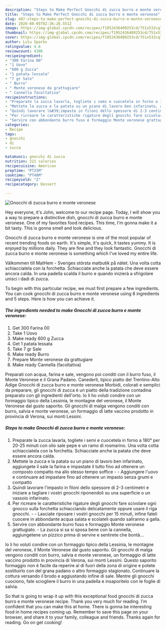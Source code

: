 ```yaml
---
description: "Steps to Make Perfect Gnocchi di zucca burro e monte veronese"
title: "Steps to Make Perfect Gnocchi di zucca burro e monte veronese"
slug: 487-steps-to-make-perfect-gnocchi-di-zucca-burro-e-monte-veronese
date: 2020-08-05T02:36:26.551Z
image: https://img-global.cpcdn.com/recipes/f1952436409253cd/751x532cq70/gnocchi-di-zucca-burro-e-monte-veronese-recipe-main-photo.jpg
thumbnail: https://img-global.cpcdn.com/recipes/f1952436409253cd/751x532cq70/gnocchi-di-zucca-burro-e-monte-veronese-recipe-main-photo.jpg
cover: https://img-global.cpcdn.com/recipes/f1952436409253cd/751x532cq70/gnocchi-di-zucca-burro-e-monte-veronese-recipe-main-photo.jpg
author: Lulu Sparks
ratingvalue: 4.6
reviewcount: 4306
recipeingredient:
- "300 Farina 00"
- "1 Uovo"
- "600 g Zucca"
- "1 patata lessata"
- "7 gr Sale"
- " Burro"
- " Monte veronese da grattugiare"
- " Cannella facoltativa"
recipeinstructions:
- "Preparate la zucca lavarla, togliete i semi e cuocetela in forno a 180° per 20-25 minuti con olio sale pepe e un ramo di rosmarino. Una volta cotta schiacciatela con la forchetta. Schiacciate anche la patata che deve essere ancora calda."
- "Mettete la zucca e la patata su un piano di lavoro ben infarinato, aggiungete il sale la farina e impastate il tutto fino ad ottenere un composto compatto ma allo stesso tempo soffice   Aggiungere l&#39;uovo e continuare ad impastare fino ad ottenere un impasto senza grumi e compatto"
- "Quindi lavorare l&#39;impasto in filoni dello spessore di 2-3 centimetri e iniziare a tagliare i vostri gnocchi riponendoli su una superficie o un vassoio infarinato."
- "Per ricreare le caratteristiche rigature degli gnocchi fare scivolare ogni gnocco sulla forchetta schiacciando delicatamente oppure usare il riga gnocchi.  Lasciate riposare i vostri gnocchi per 15 minuti, infine fateli cuocere in abbondante acqua salata e scolateli quando saliranno a galla."
- "Servire con abbondante burro fuso e formaggio Monte veronese grattugiato. La zucca si sa si sposa bene con la cannella, aggiungetene un pizzico prima di servire e sentirete che bontà..."
categories:
- Recipe
tags:
- gnocchi
- di
- zucca

katakunci: gnocchi di zucca 
nutrition: 221 calories
recipecuisine: American
preptime: "PT25M"
cooktime: "PT48M"
recipeyield: "2"
recipecategory: Dessert

---
```



![Gnocchi di zucca burro e monte veronese](https://img-global.cpcdn.com/recipes/f1952436409253cd/751x532cq70/gnocchi-di-zucca-burro-e-monte-veronese-recipe-main-photo.jpg)

Hey everyone, it's John, welcome to our recipe page. Today, I will show you a way to prepare a distinctive dish, gnocchi di zucca burro e monte veronese. One of my favorites food recipes. This time, I'm gonna make it a bit tasty. This is gonna smell and look delicious.

Gnocchi di zucca burro e monte veronese is one of the most popular of recent trending foods on earth. It's simple, it's quick, it tastes yummy. It is enjoyed by millions daily. They are fine and they look fantastic. Gnocchi di zucca burro e monte veronese is something which I've loved my entire life.

Välkommen till MatHem - Sveriges största matbutik på nätet. Una volta cotta schiacciatela con la forchetta. Schiacciate anche la patata che deve essere ancora calda. In una padella scalda il burro e quando inizierà a sfrigolare unisci i dadi di zucca.


To begin with this particular recipe, we must first prepare a few ingredients. You can cook gnocchi di zucca burro e monte veronese using 8 ingredients and 5 steps. Here is how you can achieve it.

<!--inarticleads1-->

##### The ingredients needed to make Gnocchi di zucca burro e monte veronese:

1. Get 300 Farina 00
1. Take 1 Uovo
1. Make ready 600 g Zucca
1. Get 1 patata lessata
1. Take 7 gr Sale
1. Make ready  Burro
1. Prepare  Monte veronese da grattugiare
1. Make ready  Cannella (facoltativa)


Preparati con acqua, farina e sale, vengono poi conditi con il burro fuso, il Monte Veronese e il Grana Padano. Canederli, tipico piatto del Trentino-Alto Adige Gnocchi di zucca burro e monte veronese Morbidi, colorati e semplici da preparare, gli gnocchi di zucca è un piatto della tradizione contadina preparato con gli ingredienti dell&#39;orto. Io li ho voluti condire con un formaggio tipico della Lessinia, le montagne del veronese, il Monte Veronese dal gusto saporito. Gli gnocchi di malga vengono conditi con burro, salvia e monte veronese, un formaggio di latte vaccino prodotto in provincia di Verona, sui monti Lessini. 

<!--inarticleads2-->

##### Steps to make Gnocchi di zucca burro e monte veronese:

1. Preparate la zucca lavarla, togliete i semi e cuocetela in forno a 180° per 20-25 minuti con olio sale pepe e un ramo di rosmarino. Una volta cotta schiacciatela con la forchetta. Schiacciate anche la patata che deve essere ancora calda.
1. Mettete la zucca e la patata su un piano di lavoro ben infarinato, aggiungete il sale la farina e impastate il tutto fino ad ottenere un composto compatto ma allo stesso tempo soffice -   - Aggiungere l&#39;uovo e continuare ad impastare fino ad ottenere un impasto senza grumi e compatto
1. Quindi lavorare l&#39;impasto in filoni dello spessore di 2-3 centimetri e iniziare a tagliare i vostri gnocchi riponendoli su una superficie o un vassoio infarinato.
1. Per ricreare le caratteristiche rigature degli gnocchi fare scivolare ogni gnocco sulla forchetta schiacciando delicatamente oppure usare il riga gnocchi. -  - Lasciate riposare i vostri gnocchi per 15 minuti, infine fateli cuocere in abbondante acqua salata e scolateli quando saliranno a galla.
1. Servire con abbondante burro fuso e formaggio Monte veronese grattugiato. - La zucca si sa si sposa bene con la cannella, aggiungetene un pizzico prima di servire e sentirete che bontà...


Io li ho voluti condire con un formaggio tipico della Lessinia, le montagne del veronese, il Monte Veronese dal gusto saporito. Gli gnocchi di malga vengono conditi con burro, salvia e monte veronese, un formaggio di latte vaccino prodotto in provincia di Verona, sui monti Lessini. Questo saporito formaggio non è facile da reperire al di fuori della zona di origine e potete sostituirlo con del grana padano o altro formaggio stagionato. Continuare la cottura versando il brodo e aggiustando infine di sale. Mentre gli gnocchi cuociono, fate sciogliere il burro in una padella e insaporitelo con le foglie di salvia. 

So that is going to wrap it up with this exceptional food gnocchi di zucca burro e monte veronese recipe. Thank you very much for reading. I'm confident that you can make this at home. There is gonna be interesting food in home recipes coming up. Remember to save this page on your browser, and share it to your family, colleague and friends. Thanks again for reading. Go on get cooking!
